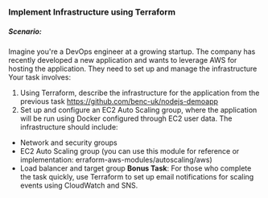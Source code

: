 ### Implement Infrastructure using Terraform
##### Scenario:
Imagine you're a DevOps engineer at a growing startup. The company has recently developed a
new application and wants to leverage AWS for hosting the application. They need to set up and
manage the infrastructure Your task involves:
1. Using Terraform, describe the infrastructure for the application from the previous task
https://github.com/benc-uk/nodejs-demoapp
2. Set up and configure an EC2 Auto Scaling group, where the application will be run using
Docker configured through EC2 user data. The infrastructure should include:
- Network and security groups
- EC2 Auto Scaling group (you can use this module for reference or implementation: erraform-aws-modules/autoscaling/aws)
- Load balancer and target group
__Bonus Task__: For those who complete the task quickly, use Terraform to set up email notifications for scaling events using CloudWatch and SNS.
